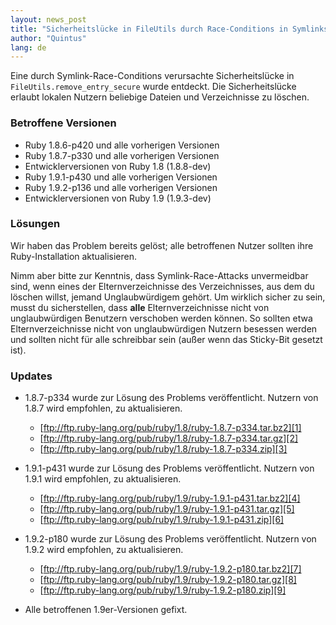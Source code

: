 ```yaml
---
layout: news_post
title: "Sicherheitslücke in FileUtils durch Race-Conditions in Symlinks"
author: "Quintus"
lang: de
---
```


Eine durch Symlink-Race-Conditions verursachte Sicherheitslücke in
`FileUtils.remove_entry_secure` wurde entdeckt. Die Sicherheitslücke
erlaubt lokalen Nutzern beliebige Dateien und Verzeichnisse zu löschen.

### Betroffene Versionen

* Ruby 1.8.6-p420 und alle vorherigen Versionen
* Ruby 1.8.7-p330 und alle vorherigen Versionen
* Entwicklerversionen von Ruby 1.8 (1.8.8-dev)
* Ruby 1.9.1-p430 und alle vorherigen Versionen
* Ruby 1.9.2-p136 und alle vorherigen Versionen
* Entwicklerversionen von Ruby 1.9 (1.9.3-dev)

### Lösungen

Wir haben das Problem bereits gelöst; alle betroffenen Nutzer sollten
ihre Ruby-Installation aktualisieren.

Nimm aber bitte zur Kenntnis, dass Symlink-Race-Attacks unvermeidbar
sind, wenn eines der Elternverzeichnisse des Verzeichnisses, aus dem du
löschen willst, jemand Unglaubwürdigem gehört. Um wirklich sicher zu
sein, musst du sicherstellen, dass **alle** Elternverzeichnisse nicht
von unglaubwürdigen Benutzern verschoben werden können. So sollten etwa
Elternverzeichnisse nicht von unglaubwürdigen Nutzern besessen werden
und sollten nicht für alle schreibbar sein (außer wenn das Sticky-Bit
gesetzt ist).

### Updates

* 1\.8.7-p334 wurde zur Lösung des Problems veröffentlicht. Nutzern von
  1.8.7 wird empfohlen, zu aktualisieren.
  * [ftp://ftp.ruby-lang.org/pub/ruby/1.8/ruby-1.8.7-p334.tar.bz2][1]
  * [ftp://ftp.ruby-lang.org/pub/ruby/1.8/ruby-1.8.7-p334.tar.gz][2]
  * [ftp://ftp.ruby-lang.org/pub/ruby/1.8/ruby-1.8.7-p334.zip][3]

* 1\.9.1-p431 wurde zur Lösung des Problems veröffentlicht. Nutzern von
  1.9.1 wird empfohlen, zu aktualisieren.
  * [ftp://ftp.ruby-lang.org/pub/ruby/1.9/ruby-1.9.1-p431.tar.bz2][4]
  * [ftp://ftp.ruby-lang.org/pub/ruby/1.9/ruby-1.9.1-p431.tar.gz][5]
  * [ftp://ftp.ruby-lang.org/pub/ruby/1.9/ruby-1.9.1-p431.zip][6]

* 1\.9.2-p180 wurde zur Lösung des Problems veröffentlicht. Nutzern von
  1.9.2 wird empfohlen, zu aktualisieren.
  * [ftp://ftp.ruby-lang.org/pub/ruby/1.9/ruby-1.9.2-p180.tar.bz2][7]
  * [ftp://ftp.ruby-lang.org/pub/ruby/1.9/ruby-1.9.2-p180.tar.gz][8]
  * [ftp://ftp.ruby-lang.org/pub/ruby/1.9/ruby-1.9.2-p180.zip][9]

* Alle betroffenen 1.9er-Versionen gefixt.



[1]: ftp://ftp.ruby-lang.org/pub/ruby/1.8/ruby-1.8.7-p334.tar.bz2
[2]: ftp://ftp.ruby-lang.org/pub/ruby/1.8/ruby-1.8.7-p334.tar.gz
[3]: ftp://ftp.ruby-lang.org/pub/ruby/1.8/ruby-1.8.7-p334.zip
[4]: ftp://ftp.ruby-lang.org/pub/ruby/1.9/ruby-1.9.1-p431.tar.bz2
[5]: ftp://ftp.ruby-lang.org/pub/ruby/1.9/ruby-1.9.1-p431.tar.gz
[6]: ftp://ftp.ruby-lang.org/pub/ruby/1.9/ruby-1.9.1-p431.zip
[7]: ftp://ftp.ruby-lang.org/pub/ruby/1.9/ruby-1.9.2-p180.tar.bz2
[8]: ftp://ftp.ruby-lang.org/pub/ruby/1.9/ruby-1.9.2-p180.tar.gz
[9]: ftp://ftp.ruby-lang.org/pub/ruby/1.9/ruby-1.9.2-p180.zip
